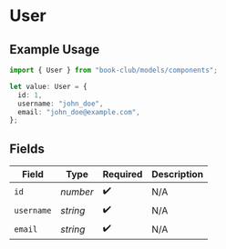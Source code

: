 # User

## Example Usage

```typescript
import { User } from "book-club/models/components";

let value: User = {
  id: 1,
  username: "john_doe",
  email: "john_doe@example.com",
};
```

## Fields

| Field              | Type               | Required           | Description        |
| ------------------ | ------------------ | ------------------ | ------------------ |
| `id`               | *number*           | :heavy_check_mark: | N/A                |
| `username`         | *string*           | :heavy_check_mark: | N/A                |
| `email`            | *string*           | :heavy_check_mark: | N/A                |